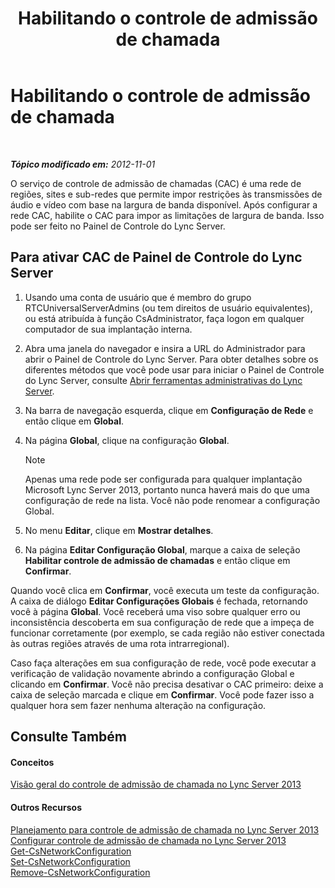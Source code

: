 ﻿---
title: Habilitando o controle de admissão de chamada
TOCTitle: Habilitando o controle de admissão de chamada
ms:assetid: 015f5c8f-2f90-4b9e-8149-b33767e90582
ms:mtpsurl: https://technet.microsoft.com/pt-br/library/Gg520942(v=OCS.15)
ms:contentKeyID: 49305672
ms.date: 05/19/2016
mtps_version: v=OCS.15
ms.translationtype: HT
---

# Habilitando o controle de admissão de chamada

 

_**Tópico modificado em:** 2012-11-01_

O serviço de controle de admissão de chamadas (CAC) é uma rede de regiões, sites e sub-redes que permite impor restrições às transmissões de áudio e vídeo com base na largura de banda disponível. Após configurar a rede CAC, habilite o CAC para impor as limitações de largura de banda. Isso pode ser feito no Painel de Controle do Lync Server.

## Para ativar CAC de Painel de Controle do Lync Server

1.  Usando uma conta de usuário que é membro do grupo RTCUniversalServerAdmins (ou tem direitos de usuário equivalentes), ou está atribuída à função CsAdministrator, faça logon em qualquer computador de sua implantação interna.

2.  Abra uma janela do navegador e insira a URL do Administrador para abrir o Painel de Controle do Lync Server. Para obter detalhes sobre os diferentes métodos que você pode usar para iniciar o Painel de Controle do Lync Server, consulte [Abrir ferramentas administrativas do Lync Server](lync-server-2013-open-lync-server-administrative-tools.md).

3.  Na barra de navegação esquerda, clique em **Configuração de Rede** e então clique em **Global**.

4.  Na página **Global**, clique na configuração **Global**.
    
    > [!note]  
    > Apenas uma rede pode ser configurada para qualquer implantação Microsoft Lync Server 2013, portanto nunca haverá mais do que uma configuração de rede na lista. Você não pode renomear a configuração Global.

5.  No menu **Editar**, clique em **Mostrar detalhes**.

6.  Na página **Editar Configuração Global**, marque a caixa de seleção **Habilitar controle de admissão de chamadas** e então clique em **Confirmar**.

Quando você clica em **Confirmar**, você executa um teste da configuração. A caixa de diálogo **Editar Configurações Globais** é fechada, retornando você à página **Global**. Você receberá uma viso sobre qualquer erro ou inconsistência descoberta em sua configuração de rede que a impeça de funcionar corretamente (por exemplo, se cada região não estiver conectada às outras regiões através de uma rota intrarregional).

Caso faça alterações em sua configuração de rede, você pode executar a verificação de validação novamente abrindo a configuração Global e clicando em **Confirmar**. Você não precisa desativar o CAC primeiro: deixe a caixa de seleção marcada e clique em **Confirmar**. Você pode fazer isso a qualquer hora sem fazer nenhuma alteração na configuração.

## Consulte Também

#### Conceitos

[Visão geral do controle de admissão de chamada no Lync Server 2013](lync-server-2013-overview-of-call-admission-control.md)  

#### Outros Recursos

[Planejamento para controle de admissão de chamada no Lync Server 2013](lync-server-2013-planning-for-call-admission-control.md)  
[Configurar controle de admissão de chamada no Lync Server 2013](lync-server-2013-configure-call-admission-control.md)  
[Get-CsNetworkConfiguration](https://docs.microsoft.com/en-us/powershell/module/skype/Get-CsNetworkConfiguration)  
[Set-CsNetworkConfiguration](https://docs.microsoft.com/en-us/powershell/module/skype/Set-CsNetworkConfiguration)  
[Remove-CsNetworkConfiguration](https://docs.microsoft.com/en-us/powershell/module/skype/Remove-CsNetworkConfiguration)

